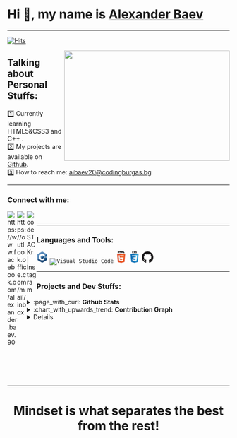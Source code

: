 # Hi :wave:, my name is [Alexander Baev](https://github.com/aibaev20/)
<hr>

[![Hits](https://hits.seeyoufarm.com/api/count/incr/badge.svg?url=https%3A%2F%2Fgithub.com%2Fgjbae1212%2Fhit-counter&count_bg=%2379C83D&title_bg=%23555555&icon=flathub.svg&icon_color=%23E7E7E7&title=Visitors&edge_flat=false)](https://hits.seeyoufarm.com)

<img align="right" height="250" width="375" alt="" src="https://cdn.dribbble.com/users/176627/screenshots/1532772/honda_marlboro_mclaren.gif" />

## Talking about Personal Stuffs:

:one: Currently learning HTML5&CSS3 and C++ .
<br>
:two: My projects are available on [Github](https://github.com/aibaev20?tab=repositories).
<br>
:three: How to reach me: aibaev20@codingburgas.bg

<hr>

### Connect with me:

<a href ="http://www.google.com" ><img align="left" alt="https://www.facebook.com/alexander.baev.90" width="22px" src="https://cdn.jsdelivr.net/npm/simple-icons@v3/icons/youtube.svg" /><a/>
<img align="left" alt="https://outlook.office.com/mail/inbox" width="22px" src="https://cdn.jsdelivr.net/npm/simple-icons@v3/icons/twitter.svg" />
<img align="left" alt="codeSTACKr | Instagram" width="22px" src="https://cdn.jsdelivr.net/npm/simple-icons@v3/icons/instagram.svg" />
<br>
<hr>

### Languages and Tools:

<code><img alt="CPP" width="26px" src="https://raw.githubusercontent.com/github/explore/80688e429a7d4ef2fca1e82350fe8e3517d3494d/topics/cpp/cpp.png" ></code>
<code><img alt="Visual Studio Code" width="26px" src="https://upload.wikimedia.org/wikipedia/commons/thumb/9/9a/Visual_Studio_Code_1.35_icon.svg/2048px-Visual_Studio_Code_1.35_icon.svg.png"></code>
<code><img alt="HTML5" width="26px" src="https://raw.githubusercontent.com/github/explore/80688e429a7d4ef2fca1e82350fe8e3517d3494d/topics/html/html.png" ></code>
<code><img alt="CSS3" width="26px" src="https://raw.githubusercontent.com/github/explore/80688e429a7d4ef2fca1e82350fe8e3517d3494d/topics/css/css.png" ></code>
<code><img  alt="GitHub" width="26px" src="https://raw.githubusercontent.com/github/explore/78df643247d429f6cc873026c0622819ad797942/topics/github/github.png" ></code>

<hr>
 
### Projects and Dev Stuffs:

<details>	
  <summary>:page_with_curl: <b>Github Stats</b></summary>

![Grade](https://github-readme-stats.vercel.app/api?username=aibaev20&show_icons=true&theme=radical&count_private=true)
![Languages](https://github-readme-stats.vercel.app/api/top-langs/?username=aibaev20&show_icons=true&hide_border=true&layout=compact&count_private=true&count_fork=true)
</details>

<details>
  <summary>:chart_with_upwards_trend: <b>Contribution Graph</b></summary>
  <img src="https://res.cloudinary.com/practicaldev/image/fetch/s--D-e-SdGc--/c_imagga_scale,f_auto,fl_progressive,h_420,q_66,w_1000/https://dev-to-uploads.s3.amazonaws.com/uploads/articles/legnuefb30fdf1owkh98.gif" alt="snake gif">
</details>

<details>
  <summary>:name_badge: <b>Badges</b></summary>

<code><a href ="https://www.credly.com/earner/earned/badge/905e98a9-ebc6-49a7-8708-80700eab2b7b"><img align="left" alt="HTML and CSS" width="200px" src="https://images.credly.com/size/680x680/images/241488f4-9110-41aa-804e-51a8f8ba430d/MTA-Introduction_to_Programming_Using_HTML_and_CSS-600x600.png" ></a></code>

 <br><br><br><br><br><br><br>
 
<code><a href ="https://www.credly.com/earner/earned/badge/66534970-07ab-45db-8467-b8138122654e"><img align="left" alt="Word Office 2016" width="200px" src="https://images.credly.com/size/680x680/images/fd092703-61db-4e9f-9c7c-2211d44ca87d/MOS_Word.png" ></a></code>
</details>  

<br><br><br><br><br><br><br>
 
<hr>
  
<div align="center">

# Mindset is what separates the best from the rest!

</div>
